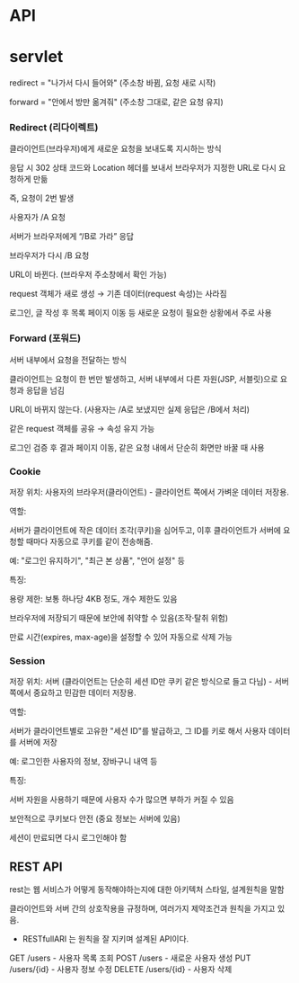 # API

<h1> servlet </h1>

redirect = "나가서 다시 들어와" (주소창 바뀜, 요청 새로 시작)

forward = "안에서 방만 옮겨줘" (주소창 그대로, 같은 요청 유지)


<h3> Redirect (리다이렉트)</h3>

클라이언트(브라우저)에게 새로운 요청을 보내도록 지시하는 방식

응답 시 302 상태 코드와 Location 헤더를 보내서 브라우저가 지정한 URL로 다시 요청하게 만듦

즉, 요청이 2번 발생

사용자가 /A 요청

서버가 브라우저에게 “/B로 가라” 응답

브라우저가 다시 /B 요청

URL이 바뀐다. (브라우저 주소창에서 확인 가능)

request 객체가 새로 생성 → 기존 데이터(request 속성)는 사라짐

로그인, 글 작성 후 목록 페이지 이동 등 새로운 요청이 필요한 상황에서 주로 사용


<h3> Forward (포워드)</h3>

서버 내부에서 요청을 전달하는 방식

클라이언트는 요청이 한 번만 발생하고, 서버 내부에서 다른 자원(JSP, 서블릿)으로 요청과 응답을 넘김

URL이 바뀌지 않는다. (사용자는 /A로 보냈지만 실제 응답은 /B에서 처리)

같은 request 객체를 공유 → 속성 유지 가능

로그인 검증 후 결과 페이지 이동, 같은 요청 내에서 단순히 화면만 바꿀 때 사용


<h3> Cookie </h3>
저장 위치: 사용자의 브라우저(클라이언트) - 클라이언트 쪽에서 가벼운 데이터 저장용.

역할:

서버가 클라이언트에 작은 데이터 조각(쿠키)을 심어두고, 이후 클라이언트가 서버에 요청할 때마다 자동으로 쿠키를 같이 전송해줌.

예: "로그인 유지하기", "최근 본 상품", "언어 설정" 등

특징:

용량 제한: 보통 하나당 4KB 정도, 개수 제한도 있음

브라우저에 저장되기 때문에 보안에 취약할 수 있음(조작·탈취 위험)

만료 시간(expires, max-age)을 설정할 수 있어 자동으로 삭제 가능


<h3> Session </h3>
저장 위치: 서버 (클라이언트는 단순히 세션 ID만 쿠키 같은 방식으로 들고 다님) - 서버 쪽에서 중요하고 민감한 데이터 저장용.

역할:

서버가 클라이언트별로 고유한 "세션 ID"를 발급하고, 그 ID를 키로 해서 사용자 데이터를 서버에 저장

예: 로그인한 사용자의 정보, 장바구니 내역 등

특징:

서버 자원을 사용하기 때문에 사용자 수가 많으면 부하가 커질 수 있음

보안적으로 쿠키보다 안전 (중요 정보는 서버에 있음)

세션이 만료되면 다시 로그인해야 함

<h2> REST API </h2>
rest는 웹 서비스가 어떻게 동작해야하는지에 대한 아키텍처 스타일, 설계원칙을 말함

클라이언트와 서버 간의 상호작용을 규정하며, 여러가지 제약조건과 원칙을 가지고 있음.

* RESTfullARI 는 원칙을 잘 지키며 설계된 API이다.
  
GET /users - 사용자 목록 조회
POST /users - 새로운 사용자 생성
PUT /users/{id} - 사용자 정보 수정
DELETE /users/{id} - 사용자 삭제
